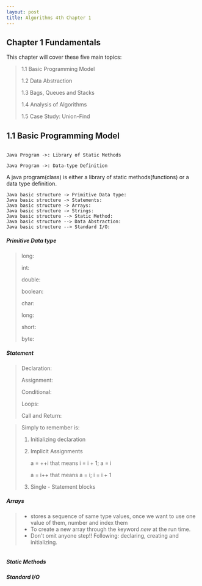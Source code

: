 ```yaml
---
layout: post
title: Algorithms 4th Chapter 1
---
```


Chapter 1 Fundamentals
----------------------

This chapter will cover these five main topics:

> 1.1 Basic Programming Model
>
> 1.2 Data Abstraction
>
> 1.3 Bags, Queues and Stacks
>
> 1.4 Analysis of Algorithms
>
> 1.5 Case Study: Union-Find 
>

1.1 Basic Programming Model
---------------------------

```sequence

Java Program ->: Library of Static Methods 

Java Program ->: Data-type Definition

```

A java program(class) is either a library of static methods(functions) or 
a data type definition.

```sequence
Java basic structure -> Primitive Data type:
Java basic structure -> Statements:
Java basic structure -> Arrays:
Java basic structure -> Strings:
Java basic structure --> Static Method:
Java basic structure --> Data Abstraction:
Java basic structure --> Standard I/O:
```

##### Primitive Data type

> long:
>
> int:
>
> double:
>
> boolean:
>
> char:
>
> long:
>
> short:
>
> byte:

##### Statement

> Declaration:
>
> Assignment:
>
> Conditional:
>
> Loops:
>
> Call and Return:

> 
> Simply to remember is:
>
> 1. Initializing declaration
>
> 2. Implicit Assignments
>
>    a = ++i that means i = i + 1; a = i
>
>    a = i++ that means a = i; i = i + 1
>
> 3. Single - Statement blocks
>

##### Arrays

> * stores a sequence of same type values, once we want to use one value of them, 
>   number and index them
> * To create a new array through the keyword *new* at the run time.
> * Don't omit anyone step!! 
>   Following: declaring, creating and initializing.

```sh

```


##### Static Methods



##### Standard I/O


